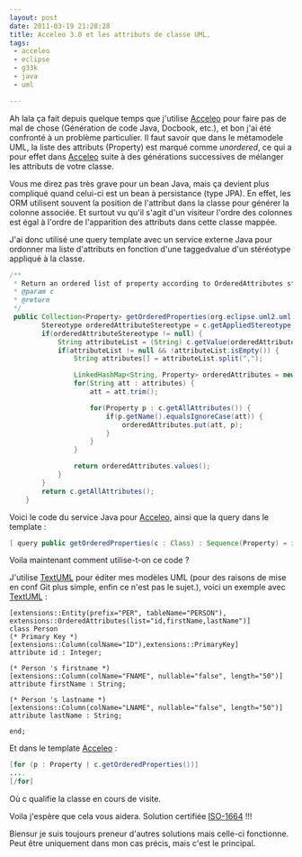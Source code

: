 ```yaml
---
layout: post
date: 2011-03-19 21:28:28
title: Acceleo 3.0 et les attributs de classe UML.
tags:
 - acceleo
 - eclipse
 - g33k
 - java
 - uml

---
```


Ah lala ça fait depuis quelque temps que j'utilise [Acceleo](http://www.eclipse.org/acceleo/) pour faire pas de mal de chose (Génération de code Java, Docbook, etc.), et bon j'ai été confronté à un problème particulier. Il faut savoir que dans le métamodele UML, la liste des attributs (Property) est marqué comme _unordered_, ce qui a pour effet dans [Acceleo](http://www.eclipse.org/acceleo/) suite à des générations successives de mélanger les attributs de votre classe.

Vous me direz pas très grave pour un bean Java, mais ça devient plus compliqué quand celui-ci est un bean à persistance (type JPA). En effet, les ORM utilisent souvent la position de l'attribut dans la classe pour générer la colonne associée. Et surtout vu qu'il s'agit d'un visiteur l'ordre des colonnes est égal à l'ordre de l'apparition des attributs dans cette classe mappée.

J'ai donc utilisé une query template avec un service externe Java pour ordonner ma liste d'attributs en fonction d'une taggedvalue d'un stéréotype appliqué à la classe.

``` java
/**
 * Return an ordered list of property according to OrderedAttributes stereotype.
 * @param c
 * @return
 */
 public Collection<Property> getOrderedProperties(org.eclipse.uml2.uml.Class c) {
    	Stereotype orderedAttributeStereotype = c.getAppliedStereotype("extensions::OrderedAttributes");
    	if(orderedAttributeStereotype != null) {
    		String attributeList = (String) c.getValue(orderedAttributeStereotype, "list");
    		if(attributeList != null && !attributeList.isEmpty()) {
    			String attributes[] = attributeList.split(",");

    			LinkedHashMap<String, Property> orderedAttributes = new LinkedHashMap<String, Property>();
    			for(String att : attributes) {
    				att = att.trim();

    				for(Property p : c.getAllAttributes()) {
    					if(p.getName().equalsIgnoreCase(att)) {
    						orderedAttributes.put(att, p);
    					}
    				}
    			}

    			return orderedAttributes.values();
    		}
    	}
    	return c.getAllAttributes();
    }
```

Voici le code du service Java pour [Acceleo](http://www.eclipse.org/acceleo/), ainsi que la query dans le template :

``` java
[ query public getOrderedProperties(c : Class) : Sequence(Property) = invoke('org.zenithar.common.acceleo.uml.UML2Services', 'getOrderedProperties(org.eclipse.uml2.uml.Class)', Sequence{c}) /]
```

Voila maintenant comment utilise-t-on ce code ?

J'utilise [TextUML](http://abstratt.com/) pour éditer mes modèles UML (pour des raisons de mise en conf Git plus simple, enfin ce n'est pas le sujet.), voici un exemple avec [TextUML](http://abstratt.com/) :

```
[extensions::Entity(prefix="PER", tableName="PERSON"), extensions::OrderedAttributes(list="id,firstName,lastName")]
class Person
(* Primary Key *)
[extensions::Column(colName="ID"),extensions::PrimaryKey]
attribute id : Integer;

(* Person 's firstname *)
[extensions::Column(colName="FNAME", nullable="false", length="50")]
attribute firstName : String;

(* Person 's lastname *)
[extensions::Column(colName="LNAME", nullable="false", length="50")]
attribute lastName : String;

end;
```

Et dans le template [Acceleo](http://www.eclipse.org/acceleo/) :

``` java
[for (p : Property | c.getOrderedProperties())]
....
[/for]
```

Où c qualifie la classe en cours de visite.

Voila j'espère que cela vous aidera. Solution certifiée [ISO-1664](http://www.risacher.com/la-rache/index.php?z=3) !!!

Biensur je suis toujours preneur d'autres solutions mais celle-ci fonctionne. Peut être uniquement dans mon cas précis, mais c'est le principal.
